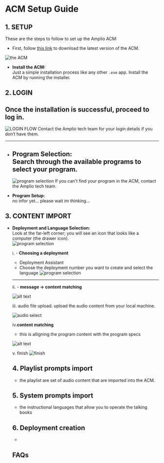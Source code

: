 # ACM Setup Guide

## 1. SETUP

These are the steps to follow to set up the Amplio ACM:

- First, follow [this link](https://downloads.amplio.org/software/index.html) to download the latest version of the ACM.

![the ACM](images/acm/Screenshot%202025-04-30%20101419.png)
        

- **Install the ACM:**  
  Just a simple installation process like any other `.exe` app. Install the ACM by running the installer.

## 2. LOGIN

Once the installation is successful, proceed to log in.  
---
![LOGIN FLOW](images/acm/Screenshot%202025-04-30%20084832.png)
Contact the Amplio tech team for your login details if you don’t have them.

---

- **Program Selection:**  
  Search through the available programs to select your program.  
  ---
  ![program selection](images/acm/Screenshot%202025-04-30%20084904.png)
  If you can't find your program in the ACM, contact the Amplio tech team.

- **Program Setup:**  
  no infor yet... please wait im thinking...

## 3. CONTENT IMPORT

- **Deployment and Language Selection:**  
  Look at the far-left corner; you will see an icon that looks like a computer (the drawer icon).  
    ![program selection](images/acm/image.png)

    i. - **Choosing a deployment**
    - Deployment Assistant
    - Choose the deployment number you want to create and select the language
      ![program selection](images/acm/Screenshot%202025-04-30%20112946.png)
      
    
    ---
    ii. - **message → content matching**
     
     
     ![alt text](<images/acm/Screenshot 2025-04-30 131923.png>)

    iii. audio file upload. upload the audio content from your local machine.

    ![audio select](images/acm/Screenshot%202025-04-30%20133513.png)

    iv.**content matching**

    - this is alligning the program content with the program specs

    ![alt text](<Screenshot 2025-04-30 142153.png>)

    v. finish
    ![finish](images/acm/Screenshot%202025-04-30%20142539.png)

    ## 4. Playlist prompts import
    - the playlist are set of audio content that are imported into the ACM. 

    ## 5. System prompts import
    - the instructional languages that allow you to operate the talking books

    ## 6. Deployment creation
    - 

    ## FAQs
  
